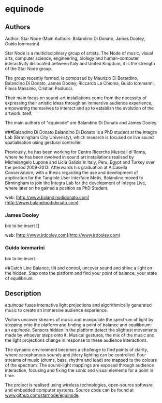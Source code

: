 # equinode #

## Authors ##


Author: Star Node  (Main Authors: Balandino Di Donato, James Dooley, Guido Iommarini)

Star Node is a multidisciplinary group of artists. The Node of music, visual arts, computer science, engineering, biology and human-computer interactivity dislocated between Italy and United Kingdom, it is the strength  of the Star Node group.

The group recently formed, is composed by Maurizio Di Berardino, Balandino Di Donato, James Dooley, Riccardo La Chioma, Guido Iommarini, Flavia Massimo, Cristian Paolucci. 

Their main focus on sound-art installations come from the necessity of expressing their artistic ideas through an immersive audience experience, empowering themselves to interact and so to establish the evolution of the artwork itself.

The main authors of "equinode" are Balandino Di Donato and James Dooley.

###Balandino Di Donato
Balandino Di Donato is a PhD student at the Integra Lab (Birmingham City Univeristy), which research is focused on live sound spatialisation using gestural controller. 

Previously, he has been working for Centro Ricerche Musicali di Roma, where he has been involved in sound art installations realised by Michelangelo Lupone and Licia Galizia in Italy, Peru, Egypt and Turkey over the period 2009-2013. Afterwards his graduation at A.Casella Conservatoire, with a thesis regarding the use and development of application for the Tangible User Interface Metis, Balandino moved to Birmingham to join the Integra Lab for the development of Integra Live, where later on he gained a position as PhD Student.

web: [http://www.balandinodidonato.com](http://www.balandinodidonato.com)


### James Dooley ###


bio to be insert []

web: [http://www.jrdooley.com](http://www.jrdooley.com)

### Guido Iommarini ###

bio to be insert.

##Catch Line
Balance, tilt and control, uncover sound and shine a light on the hidden. Step onto the platform and find your point of balance; your state of equilibrium.

## Description
*equinode* fuses interactive light projections and algorithmically generated music to create an immersive audience experience. 

Visitors uncover streams of music and manipulate the spectrum of light by stepping onto the platform and finding a point of balance and equilibrium: an *equinode*. Sensors hidden in the platform detect the slightest movements made by whoever steps onto it. 
Musical gestures, the mix of the music and the light projections change in response to these audience interactions. 

The dynamic environment becomes a challenge to find points of clarity, where cacophonous sounds and jittery lighting can be controlled. Four streams of music (drums, bass, rhythm and lead) are mapped to the colours of the spectrum. The sound-light mappings are exposed through  audience interaction, focusing and fixing the sonic and visual elements for a point in time.

The project is realised using wireless technologies, open-source software and embedded computer systems. Source code can be found at www.github.com/starnode/equinode.